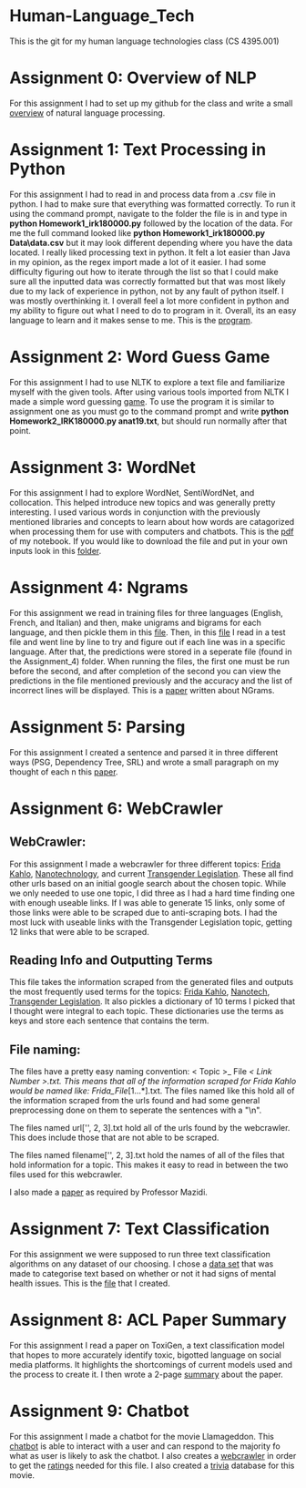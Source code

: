 # Human-Language_Tech
This is the git for my human language technologies class (CS 4395.001)

# Assignment 0: Overview of NLP
For this assignment I had to set up my github for the class and write a small [overview](Overview_of_NLP.pdf) of natural language processing.

# Assignment 1: Text Processing in Python
For this assignment I had to read in and process data from a .csv file in python. I had to make sure that everything was formatted correctly. To run it using the command prompt, navigate to the folder the file is in and type in **python Homework1_irk180000.py** followed by the location of the data. For me the full command looked like **python Homework1_irk180000.py Data\data.csv** but it may look different depending where you have the data located. I really liked processing text in python. It felt a lot easier than Java in my opinion, as the regex import made a lot of it easier. I had some difficulty figuring out how to iterate through the list so that I could make sure all the inputted data was correctly formatted but that was most likely due to my lack of experience in python, not by any fault of python itself. I was mostly overthinking it. I overall feel a lot more confident in python and my ability to figure out what I need to do to program in it. Overall, its an easy language to learn and it makes sense to me. This is the [program](https://github.com/wttkirby/Human-Language_Tech/blob/main/Assignment_1/Homework1_irk180000.py).

# Assignment 2: Word Guess Game
For this assignment I had to use NLTK to explore a text file and familiarize myself with the given tools. After using various tools imported from NLTK I made a simple word guessing [game](https://github.com/wttkirby/Human-Language_Tech/blob/main/Assignment_2/Homework2_IRK180000.py). To use the program it is similar to assignment one as you must go to the command prompt and write **python Homework2_IRK180000.py anat19.txt**, but should run normally after that point.

# Assignment 3: WordNet
For this assignment I had to explore WordNet, SentiWordNet, and collocation. This helped introduce new topics and was generally pretty interesting. I used various words in conjunction with the previously mentioned libraries and concepts to learn about how words are catagorized when processing them for use with computers and chatbots. This is the [pdf](https://github.com/wttkirby/Human-Language_Tech/blob/main/Assignment_3/Portfolio%20Component%203_%20Wordnet.pdf) of my notebook. If you would like to download the file and put in your own inputs look in this [folder](https://github.com/wttkirby/Human-Language_Tech/tree/main/Assignment_3).

# Assignment 4: Ngrams
For this assignment we read in training files for three languages (English, French, and Italian) and then, make unigrams and bigrams for each language, and then pickle them in this [file](https://github.com/wttkirby/Human-Language_Tech/blob/main/Assignment_4/Homework3_pt1.py). Then, in this [file](https://github.com/wttkirby/Human-Language_Tech/blob/main/Assignment_4/Homework3_pt2.py) I read in a test file and went line by line to try and figure out if each line was in a specific language. After that, the predictions were stored in a seperate file (found in the Assignment_4) folder. When running the files, the first one must be run before the second, and after completion of the second you can view the predictions in the file mentioned previously and the accuracy and the list of incorrect lines will be displayed. This is a [paper](https://github.com/wttkirby/Human-Language_Tech/blob/main/NGrams.docx) written about NGrams.

# Assignment 5: Parsing
For this assignment I created a sentence and parsed it in three different ways (PSG, Dependency Tree, SRL) and wrote a small paragraph on my thought of each n this [paper](https://github.com/wttkirby/Human-Language_Tech/blob/main/Parsing.pdf).

# Assignment 6: WebCrawler
## WebCrawler:
For this assignment I made a webcrawler for three different topics: [Frida Kahlo](https://github.com/wttkirby/Human-Language_Tech/blob/main/Assignment_6/scrapenprocess.py), [Nanotechnology](https://github.com/wttkirby/Human-Language_Tech/blob/main/Assignment_6/nanotech.py), and current [Transgender Legislation](https://github.com/wttkirby/Human-Language_Tech/blob/main/Assignment_6/transleg.py). These all find other urls based on an initial google search about the chosen topic. While we only needed to use one topic, I did three as I had a hard time finding one with enough useable links. If I was able to generate 15 links, only some of those links were able to be scraped due to anti-scraping bots. I had the most luck with useable links with the Transgender Legislation topic, getting 12 links that were able to be scraped.

## Reading Info and Outputting Terms
This file takes the information scraped from the generated files and outputs the most frequently used terms for the topics: [Frida Kahlo](https://github.com/wttkirby/Human-Language_Tech/blob/main/Assignment_6/readnterm.py), [Nanotech](https://github.com/wttkirby/Human-Language_Tech/blob/main/Assignment_6/nanoread.py), [Transgender Legislation](https://github.com/wttkirby/Human-Language_Tech/blob/main/Assignment_6/transread.py). It also pickles a dictionary of 10 terms I picked that I thought were integral to each topic. These dictionaries use the terms as keys and store each sentence that contains the term.

## File naming:
The files have a pretty easy naming convention: < Topic >_ File _< Link Number >.txt. This means that all of the information scraped for Frida Kahlo would be named like: Frida_File_[1...*].txt. The files named like this hold all of the information scraped from the urls found and had some general preprocessing done on them to seperate the sentences with a "\n".

The files named url['', 2, 3].txt hold all of the urls found by the webcrawler. This does include those that are not able to be scraped.

The files named filename['', 2, 3].txt hold the names of all of the files that hold information for a topic. This makes it easy to read in between the two files used for this webcrawler.

I also made a [paper](https://github.com/wttkirby/Human-Language_Tech/blob/main/Assignment_6/WebCrawler.docx) as required by Professor Mazidi.

# Assignment 7: Text Classification
For this assignment we were supposed to run three text classification algorithms on any dataset of our choosing. I chose a [data set](https://www.kaggle.com/datasets/reihanenamdari/mental-health-corpus) that was made to categorise text based on whether or not it had signs of mental health issues. This is the [file](portfolio-assignment-7-text-classification.ipynb) that I created.

# Assignment 8: ACL Paper Summary
For this assignment I read a paper on ToxiGen, a text classification model that hopes to more accurately identify toxic, bigotted language on social media platforms. It highlights the shortcomings of current models used and the process to create it. I then wrote a 2-page [summary](ToxiGen.pdf) about the paper.

# Assignment 9: Chatbot
For this assignment I made a chatbot for the movie Llamageddon. This [chatbot](Chatbot\Llamageddon_chat.py) is able to interact with a user and can respond to the majority fo what as user is likely to ask the chatbot. I also creates a [webcrawler](Chatbot\Rating_Crawler.py) in order to get the [ratings](Chatbot\llama_ratings.txt) needed for this file. I also created a [trivia](Chatbot\llama_trivia.txt) database for this movie.